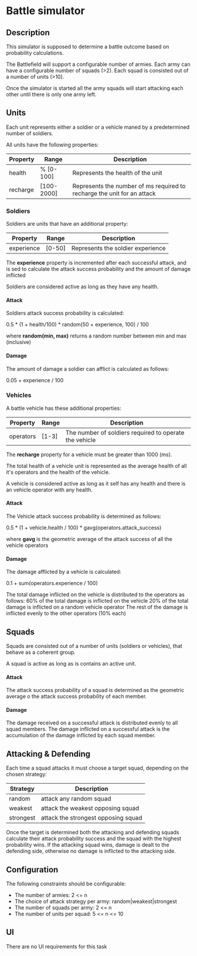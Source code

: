 # Battle simulator

## Description

This simulator is supposed to determine a battle outcome based on probability calculations.

The Battlefield will support a configurable number of armies.
Each army can have a configurable number of squads (>2).
Each squad is consisted out of a number of units   (>10).

Once the simulator is started all the army squads will start attacking each other until there is only one army left.

## Units

Each unit represents either a soldier or a vehicle maned by a predetermined number of soldiers.

All units have the following properties:

| Property | Range | Description | 
|----------|-------|-------------|
| health   | % \[0-100\]  | Represents the health of the unit  |
| recharge | \[100-2000\] | Represents the number of ms required to recharge the unit for an attack |

### Soldiers

Soldiers are units that have an additional property:

| Property | Range | Description | 
|----------|-------|-------------|
| experience | \[0-50\] | Represents the soldier experience |

The **experience**  property is incremented after each successful attack, and is sed to calculate the attack success probability and the amount of damage inflicted

Soldiers are considered active as long as they have any health.

#### Attack

Soldiers attack success probability is calculated: 

0.5 * (1 + health/100) * random(50 + experience, 100) / 100 

where **random(min, max)** returns a random number between min and max (inclusive)

#### Damage

The amount of damage a soldier can afflict is calculated as follows: 

0.05 + experience / 100

### Vehicles

A battle vehicle has these additional properties: 

| Property | Range | Description | 
|----------|-------|-------------|
| operators | \[1-3\] | The number of soldiers required to operate the vehicle |     

The **recharge** property for a vehicle must be greater than 1000 (ms).
 
The total health of a vehicle unit is represented as the average health of all it's operators and the health of the vehicle.

A vehicle is considered active as long as it self has any health and there is an vehicle operator with any health. 

#### Attack
The Vehicle attack success probability is determined as follows:
 
0.5 * (1 + vehicle.health / 100) * gavg(operators.attack_success)

where **gavg** is the geometric average of the attack success of all the vehicle operators

#### Damage

The damage afflicted by a vehicle is calculated:
  
0.1 + sum(operators.experience / 100)

The total damage inflicted on the vehicle is distributed to the operators as follows:
60% of the total damage is inflicted on the vehicle
20% of the total damage is inflicted on a random vehicle operator
The rest of the damage is inflicted evenly to the other operators (10% each)

## Squads

Squads are consisted out of a number of units (soldiers or vehicles), that behave as a coherent group. 

A squad is active as long as is contains an active unit.
 
#### Attack

The attack success probability of a squad is determined as the geometric average o the attack success probability of each member. 
 
#### Damage

The damage received on a successful attack is distributed evenly to all squad members.
The damage inflicted on a successful attack is the accumulation of the damage inflicted by each squad member. 

## Attacking & Defending

Each time a squad attacks it must choose a target squad, depending on the chosen strategy:

| Strategy | Description |
|----------|-------------|
| random    | attack any random squad               |
| weakest   | attack the weakest opposing squad     |
| strongest | attack the strongest opposing squad   |

Once the target is determined both the attacking and defending squads calculate their attack probability success and the squad with the highest probability wins.
If the attacking squad wins, damage is dealt to the defending side, otherwise no damage is inflicted to the attacking side.

## Configuration

The following constraints should be configurable:

- The number of armies: 2 <= n
- The choice of attack strategy per army: random|weakest|strongest
- The number of squads per army: 2 <= n
- The number of units per squad: 5 <= n <= 10

## UI

There are no UI requirements for this task